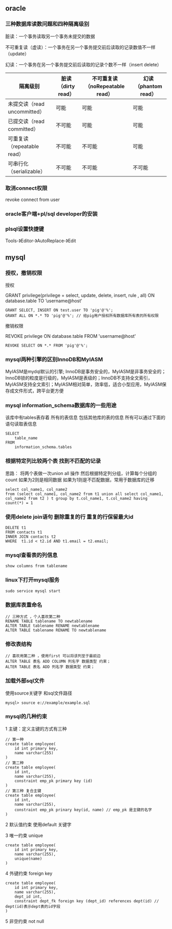 ## oracle

### 三种数据库读数问题和四种隔离级别

脏读：一个事务读取另一个事务未提交的数据

不可重复读（虚读）：一个事务在另一个事务提交前后读取的记录数值不一样（update）

幻读：一个事务在另一个事务提交前后读取的记录个数不一样（insert delete）

| 隔离级别                   | 脏读（dirty read） | 不可重复读（noRepeatable read） | 幻读（phantom read） |
| ---------------------- | -------------- | ------------------------ | ---------------- |
| 未提交读（read uncommitted） | 可能             | 可能                       | 可能               |
| 已提交读（read committed）   | 不可能            | 可能                       | 可能               |
| 可重复读（repeatable read）  | 不可能            | 不可能                      | 可能               |
| 可串行化（serializable）     | 不可能            | 不可能                      | 不可能              |

### 取消connect权限

revoke connect from user

### oracle客户端+pl/sql developer的安装

### plsql设置快捷键

Tools-》Editor-》AutoReplace-》Edit

## mysql

### 授权，撤销权限

授权

GRANT privilege(privilege = select, update, delete, insert, rule , all) ON database.table TO ’username@host‘

```
GRANT SELECT, INSERT ON test.user TO 'pig'@'%'; 
GRANT ALL ON *.* TO 'pig'@'%'; // 给pig用户授权所有数据库所有表的所有权限
```

撤销权限

REVOKE privilege ON database.table FROM 'username@host'

```
REVOKE SELECT ON *.* FROM 'pig'@'%';
```

### mysql两种引擎的区别InnoDB和MyIASM

MyIASM是mydql默认的引擎; InnoDB是事务安全的，MyIASM是非事务安全的；InnoDB锁的粒度是行级的，MyIASM是表级的；InnoDB不支持全文索引，MyIASM支持全文索引；MyIASM相对简单，效率低，适合小型应用，MyIASM保存成文件形式，跨平台更方便

### mysql information_schema数据库的一些用途

该库中有tables表存着	所有的表信息 包括其他库的表的信息 所有可以通过下面的语句读取表信息

```
SELECT 
    table_name
FROM
    information_schema.tables
```

### 根据特定列比较两个表 找到不匹配的记录

思路： 将两个表做一次union all 操作 然后根据特定列分组，计算每个分组的count 如果为2则是相同数据 如果为1则是不匹配数据，常用于数据库的迁移

```
select col_name1, col_name2
from (select col_name1, col_name2 from t1 union all select col_name1, col_name2 from t2 ) t group by t.col_name1, t.col_name2 having count(*) = 1 
```

### 使用delete join语句 删除重复的行 重复的行保留最大id

```
DELETE t1 
FROM contacts t1
INNER JOIN contacts t2 
WHERE  t1.id < t2.id AND t1.email = t2.email;
```

### mysql查看表的列信息

```
show columns from tablename
```

### linux下打开mysql服务

```
sudo service mysql start
```

### 数据库表重命名

```
// 三种方式 ，个人喜欢第二种
RENAME TABLE tablename TO newtablename
ALTER TABLE tablename RENAME newtablename
ALTER TABLE tablename RENAME TO newtablename
```

### 修改表结构

```
// 喜欢用第二种 ，使用first 可以将该列至于最前边
ALTER TABLE 表名 ADD COLUMN 列名字 数据类型 约束；
ALTER TABLE 表名 ADD 列名字 数据类型 约束；
```



### 加载外部sql文件

使用source关键字 和sql文件路径

```
mysql> source e://example/example.sql
```

### mysql的几种约束

1 主键：定义主键的方式有三种

```
// 第一种
create table employee(
	id int primary key,
	name varchar(255)
)
// 第二种
create table employee(
	id int,
	name varchar(255),
	constraint emp_pk primary key (id)
)
// 第三种 复合主键
create table employee(
	id int,
	name varchar(255),
	constraint emp_pk prinary key(id, name) // emp_pk 是主键的名字
)
```

2 默认值约束 使用default 关键字

3 唯一约束 unique

```
create table employee(
	id int primary key,
	name varchar(255),
	unique(name)
)
```

4 外键约束 foreign key

```
create table employee(
	id int primary key,
	name varchar(255),
	dept_id int,
	constraint dept_fk foreign key (dept_id) references dept(id) // dept(id)表示dept表的id字段
)
```

5 非空约束 not null